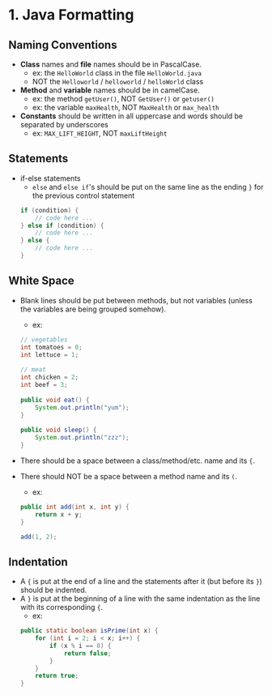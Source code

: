# 1. Java Formatting

## Naming Conventions
- **Class** names and **file** names should be in PascalCase. 
   - ex: the `HelloWorld` class in the file `HelloWorld.java`
   - NOT the `Helloworld` / `helloworld` / `helloWorld` class
- **Method** and **variable** names should be in camelCase. 
  - ex: the method `getUser()`, NOT `GetUser()` or `getuser()`
  - ex: the variable `maxHealth`, NOT `MaxHealth` or `max_health`
- **Constants** should be written in all uppercase and words should be separated by underscores
  - ex: `MAX_LIFT_HEIGHT`, NOT `maxLiftHeight`

## Statements
- if-else statements
  - `else` and `else if`'s should be put on the same line as the ending `}` for the previous control statement
  ```java
  if (condition) {
      // code here ...
  } else if (condition) {
      // code here ...
  } else {
      // code here ...
  }
  ```
  
## White Space
- Blank lines should be put between methods, but not variables (unless the variables are being grouped somehow).
  - ex:
  ```java
  // vegetables
  int tomatoes = 0;
  int lettuce = 1;
    
  // meat
  int chicken = 2;
  int beef = 3;
    
  public void eat() {
      System.out.println("yum");
  }
        
  public void sleep() {
      System.out.println("zzz");
  }
  ```

- There should be a space between a class/method/etc. name and its `{`.
- There should NOT be a space between a method name and its `(`.
  - ex:
  ```java
  public int add(int x, int y) {
      return x + y;
  }
  
  add(1, 2);
  ```
  
## Indentation
- A `{` is put at the end of a line and the statements after it (but before its `}`) should be indented. 
- A `}` is put at the beginning of a line with the same indentation as the line with its corresponding `{`.
  - ex:
  ```java
  public static boolean isPrime(int x) {
      for (int i = 2; i < x; i++) {
          if (x % i == 0) {
              return false;
          }
      }
      return true;
  }
  ```
